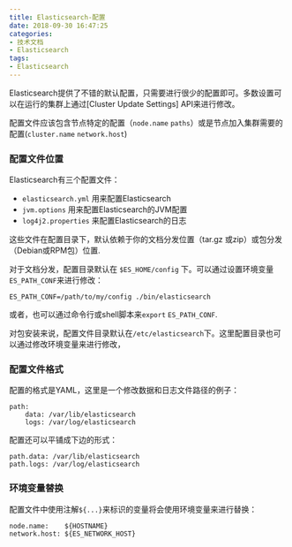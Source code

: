 ```yaml
---
title: Elasticsearch-配置
date: 2018-09-30 16:47:25
categories:
- 技术文档
- Elasticsearch
tags:
- Elasticsearch
---
```

Elasticsearch提供了不错的默认配置，只需要进行很少的配置即可。多数设置可以在运行的集群上通过[Cluster Update Settings] API来进行修改。

配置文件应该包含节点特定的配置（`node.name` `paths`）或是节点加入集群需要的配置(`cluster.name` `network.host`)

### 配置文件位置
Elasticsearch有三个配置文件：
- `elasticsearch.yml` 用来配置Elasticsearch
- `jvm.options` 用来配置Elasticsearch的JVM配置
- `log4j2.properties` 来配置Elasticsearch的日志

这些文件在配置目录下，默认依赖于你的文档分发位置（tar.gz 或zip）或包分发（Debian或RPM包）位置.

对于文档分发，配置目录默认在 `$ES_HOME/config` 下。可以通过设置环境变量`ES_PATH_CONF`来进行修改：
```
ES_PATH_CONF=/path/to/my/config ./bin/elasticsearch
```
或者，也可以通过命令行或shell脚本来`export` `ES_PATH_CONF`.

对包安装来说，配置文件目录默认在`/etc/elasticsearch`下。这里配置目录也可以通过修改环境变量来进行修改，

### 配置文件格式
配置的格式是YAML，这里是一个修改数据和日志文件路径的例子：
```
path:
    data: /var/lib/elasticsearch
    logs: /var/log/elasticsearch
```
配置还可以平铺成下边的形式：
```
path.data: /var/lib/elasticsearch
path.logs: /var/log/elasticsearch
```

### 环境变量替换
配置文件中使用注解`${...}`来标识的变量将会使用环境变量来进行替换：
```
node.name:    ${HOSTNAME}
network.host: ${ES_NETWORK_HOST}
```